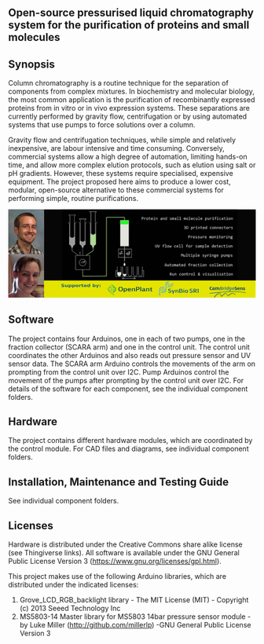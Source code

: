 ## Open-source pressurised liquid chromatography system for the purification of proteins and small molecules

## Synopsis

Column chromatography is a routine technique for the separation of components from complex mixtures. In biochemistry and molecular biology, the most common application is the purification of recombinantly expressed proteins from in vitro or in vivo expression systems. These separations are currently performed by gravity flow, centrifugation or by using automated systems that use pumps to force solutions over a column. 

Gravity flow and centrifugation techniques, while simple and relatively inexpensive, are labour intensive and time consuming. Conversely, commercial systems allow a high degree of automation, limiting hands-on time, and allow more complex elution protocols, such as elution using salt or pH gradients. However, these systems require specialised, expensive equipment. The project proposed here aims to produce a lower cost, modular, open-source alternative to these commercial systems for performing simple, routine purifications.

![Banner_image](Pictures/Banner_Team.png)

## Software
The project contains four Arduinos, one in each of two pumps, one in the fraction collector (SCARA arm) and one in the control unit. The control unit coordinates the other Arduinos and also reads out pressure sensor and UV sensor data. The SCARA arm Arduino controls the movements of the arm on prompting from the control unit over I2C. Pump Arduinos control the movement of the pumps after prompting by the control unit over I2C. For details of the software for each component, see the individual component folders.

## Hardware

The project contains different hardware modules, which are coordinated by the control module. For CAD files and diagrams, see individual component folders.

## Installation, Maintenance and Testing Guide

See individual component folders.

## Licenses

Hardware is distributed under the Creative Commons share alike license (see Thingiverse links). 
All software is available under the GNU General Public License Version 3 (https://www.gnu.org/licenses/gpl.html).

This project makes use of the following Arduino libraries, which are distributed under the indicated licenses:
1) Grove_LCD_RGB_backlight library - The MIT License (MIT) - Copyright (c) 2013 Seeed Technology Inc
2) MS5803-14 Master library for MS5803 14bar pressure sensor module - by Luke Miller (http://github.com/millerlp) -GNU General Public License Version 3

